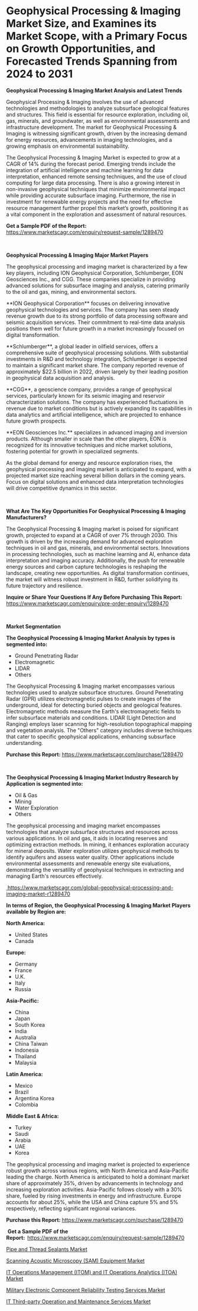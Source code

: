 <p><h1>Geophysical Processing & Imaging Market Size, and Examines its Market Scope, with a Primary Focus on Growth Opportunities, and Forecasted Trends Spanning from 2024 to 2031</h1></p><p><strong>Geophysical Processing & Imaging Market Analysis and Latest Trends</strong></p>
<p><p>Geophysical Processing & Imaging involves the use of advanced technologies and methodologies to analyze subsurface geological features and structures. This field is essential for resource exploration, including oil, gas, minerals, and groundwater, as well as environmental assessments and infrastructure development. The market for Geophysical Processing & Imaging is witnessing significant growth, driven by the increasing demand for energy resources, advancements in imaging technologies, and a growing emphasis on environmental sustainability.</p><p>The Geophysical Processing & Imaging Market is expected to grow at a CAGR of 14% during the forecast period. Emerging trends include the integration of artificial intelligence and machine learning for data interpretation, enhanced remote sensing techniques, and the use of cloud computing for large data processing. There is also a growing interest in non-invasive geophysical techniques that minimize environmental impact while providing accurate subsurface imaging. Furthermore, the rise in investment for renewable energy projects and the need for effective resource management further propel this market’s growth, positioning it as a vital component in the exploration and assessment of natural resources.</p></p>
<p><strong>Get a Sample PDF of the Report:&nbsp;</strong> <a href="https://www.marketscagr.com/enquiry/request-sample/1289470?utm_campaign=1773&utm_medium=2&utm_source=Github&utm_content=ia&utm_term=26102024&utm_id=geophysical-processing-imaging">https://www.marketscagr.com/enquiry/request-sample/1289470</a></p>
<p>&nbsp;</p>
<p><strong>Geophysical Processing & Imaging Major Market Players</strong></p>
<p><p>The geophysical processing and imaging market is characterized by a few key players, including ION Geophysical Corporation, Schlumberger, EON Geosciences Inc., and CGG. These companies specialize in providing advanced solutions for subsurface imaging and analysis, catering primarily to the oil and gas, mining, and environmental sectors.</p><p>**ION Geophysical Corporation** focuses on delivering innovative geophysical technologies and services. The company has seen steady revenue growth due to its strong portfolio of data processing software and seismic acquisition services. Their commitment to real-time data analysis positions them well for future growth in a market increasingly focused on digital transformation.</p><p>**Schlumberger**, a global leader in oilfield services, offers a comprehensive suite of geophysical processing solutions. With substantial investments in R&D and technology integration, Schlumberger is expected to maintain a significant market share. The company reported revenue of approximately $22.5 billion in 2022, driven largely by their leading position in geophysical data acquisition and analysis.</p><p>**CGG**, a geoscience company, provides a range of geophysical services, particularly known for its seismic imaging and reservoir characterization solutions. The company has experienced fluctuations in revenue due to market conditions but is actively expanding its capabilities in data analytics and artificial intelligence, which are projected to enhance future growth prospects.</p><p>**EON Geosciences Inc.** specializes in advanced imaging and inversion products. Although smaller in scale than the other players, EON is recognized for its innovative techniques and niche market solutions, fostering potential for growth in specialized segments.</p><p>As the global demand for energy and resource exploration rises, the geophysical processing and imaging market is anticipated to expand, with a projected market size reaching several billion dollars in the coming years. Focus on digital solutions and enhanced data interpretation technologies will drive competitive dynamics in this sector.</p></p>
<p>&nbsp;</p>
<p><strong>What Are The Key Opportunities For Geophysical Processing & Imaging Manufacturers?</strong></p>
<p><p>The Geophysical Processing & Imaging market is poised for significant growth, projected to expand at a CAGR of over 7% through 2030. This growth is driven by the increasing demand for advanced exploration techniques in oil and gas, minerals, and environmental sectors. Innovations in processing technologies, such as machine learning and AI, enhance data interpretation and imaging accuracy. Additionally, the push for renewable energy sources and carbon capture technologies is reshaping the landscape, creating new opportunities. As digital transformation continues, the market will witness robust investment in R&D, further solidifying its future trajectory and resilience.</p></p>
<p><strong>Inquire or Share Your Questions If Any Before Purchasing This Report:</strong> <a href="https://www.marketscagr.com/enquiry/pre-order-enquiry/1289470?utm_campaign=1773&utm_medium=2&utm_source=Github&utm_content=ia&utm_term=26102024&utm_id=geophysical-processing-imaging">https://www.marketscagr.com/enquiry/pre-order-enquiry/1289470</a></p>
<p>&nbsp;</p>
<p><strong>Market Segmentation</strong></p>
<p><strong>The Geophysical Processing & Imaging Market Analysis by types is segmented into:</strong></p>
<p><ul><li>Ground Penetrating Radar</li><li>Electromagnetic</li><li>LIDAR</li><li>Others</li></ul></p>
<p><p>The Geophysical Processing & Imaging market encompasses various technologies used to analyze subsurface structures. Ground Penetrating Radar (GPR) utilizes electromagnetic pulses to create images of the underground, ideal for detecting buried objects and geological features. Electromagnetic methods measure the Earth's electromagnetic fields to infer subsurface materials and conditions. LIDAR (Light Detection and Ranging) employs laser scanning for high-resolution topographical mapping and vegetation analysis. The "Others" category includes diverse techniques that cater to specific geophysical applications, enhancing subsurface understanding.</p></p>
<p><strong>Purchase this Report:&nbsp;</strong><a href="https://www.marketscagr.com/purchase/1289470?utm_campaign=1773&utm_medium=2&utm_source=Github&utm_content=ia&utm_term=26102024&utm_id=geophysical-processing-imaging">https://www.marketscagr.com/purchase/1289470</a></p>
<p>&nbsp;</p>
<p><strong>The Geophysical Processing & Imaging Market Industry Research by Application is segmented into:</strong></p>
<p><ul><li>Oil & Gas</li><li>Mining</li><li>Water Exploration</li><li>Others</li></ul></p>
<p><p>The geophysical processing and imaging market encompasses technologies that analyze subsurface structures and resources across various applications. In oil and gas, it aids in locating reserves and optimizing extraction methods. In mining, it enhances exploration accuracy for mineral deposits. Water exploration utilizes geophysical methods to identify aquifers and assess water quality. Other applications include environmental assessments and renewable energy site evaluations, demonstrating the versatility of geophysical techniques in extracting and managing Earth's resources effectively.</p></p>
<p><a href="https://www.marketscagr.com/global-geophysical-processing-and-imaging-market-r1289470?utm_campaign=1773&utm_medium=2&utm_source=Github&utm_content=ia&utm_term=26102024&utm_id=geophysical-processing-imaging">&nbsp;https://www.marketscagr.com/global-geophysical-processing-and-imaging-market-r1289470</a></p>
<p><strong>In terms of Region, the Geophysical Processing & Imaging Market Players available by Region are:</strong></p>
<p>
    <p> <strong> North America: </strong>
        <ul>
            <li>United States</li>
            <li>Canada</li>
        </ul>
        </p> 
    <p> <strong> Europe: </strong>
        <ul>
            <li>Germany</li>
            <li>France</li>
            <li>U.K.</li>
            <li>Italy</li>
            <li>Russia</li>
        </ul>
        </p> 
    <p> <strong> Asia-Pacific: </strong>
        <ul>
            <li>China</li>
            <li>Japan</li>
            <li>South Korea</li>
            <li>India</li>
            <li>Australia</li>
            <li>China Taiwan</li>
            <li>Indonesia</li>
            <li>Thailand</li>
            <li>Malaysia</li>
        </ul>
        </p> 
    <p> <strong> Latin America: </strong>
        <ul>
            <li>Mexico</li>
            <li>Brazil</li>
            <li>Argentina Korea</li>
            <li>Colombia</li>
        </ul>
        </p> 
    <p> <strong> Middle East & Africa: </strong>
        <ul>
            <li>Turkey</li>
            <li>Saudi</li>
            <li>Arabia</li>
            <li>UAE</li>
            <li>Korea</li>
        </ul>
    </p>
    </p>
<p><p>The geophysical processing and imaging market is projected to experience robust growth across various regions, with North America and Asia-Pacific leading the charge. North America is anticipated to hold a dominant market share of approximately 35%, driven by advancements in technology and increasing exploration activities. Asia-Pacific follows closely with a 30% share, fueled by rising investments in energy and infrastructure. Europe accounts for about 25%, while the USA and China capture 5% and 5% respectively, reflecting significant regional variances.</p></p>
<p><strong>Purchase this Report: </strong><a href="https://www.marketscagr.com/purchase/1289470?utm_campaign=1773&utm_medium=2&utm_source=Github&utm_content=ia&utm_term=26102024&utm_id=geophysical-processing-imaging">https://www.marketscagr.com/purchase/1289470</a></p>
<p>&nbsp;<strong>Get a Sample PDF of the Report:&nbsp;&nbsp;</strong><a href="https://www.marketscagr.com/enquiry/request-sample/1289470?utm_campaign=1773&utm_medium=2&utm_source=Github&utm_content=ia&utm_term=26102024&utm_id=geophysical-processing-imaging">https://www.marketscagr.com/enquiry/request-sample/1289470</a></p>
<p><strong></strong></p>
<p><p><a href="https://github.com/RunaHaque64/Market-Research-Report-List-1/blob/main/pipe-and-thread-sealants-market.md?utm_campaign=1773&utm_medium=2&utm_source=Github&utm_content=ia&utm_term=26102024&utm_id=geophysical-processing-imaging">Pipe and Thread Sealants Market</a></p><p><a href="https://www.linkedin.com/pulse/market-dynamics-future-trends-global-scanning-acoustic-53jhf?utm_campaign=1773&utm_medium=2&utm_source=Github&utm_content=ia&utm_term=26102024&utm_id=geophysical-processing-imaging">Scanning Acoustic Microscopy (SAM) Equipment Market</a></p><p><a href="https://www.linkedin.com/pulse/operations-management-itom-analytics-itoa-market-revolution-3wuze?utm_campaign=1773&utm_medium=2&utm_source=Github&utm_content=ia&utm_term=26102024&utm_id=geophysical-processing-imaging">IT Operations Management (ITOM) and IT Operations Analytics (ITOA) Market</a></p><p><a href="https://www.linkedin.com/pulse/global-perspectives-military-electronic-component-reliability-ujffe?utm_campaign=1773&utm_medium=2&utm_source=Github&utm_content=ia&utm_term=26102024&utm_id=geophysical-processing-imaging">Military Electronic Component Reliability Testing Services Market</a></p><p><a href="https://www.linkedin.com/pulse/global-third-party-operation-maintenance-services-market-0upme?utm_campaign=1773&utm_medium=2&utm_source=Github&utm_content=ia&utm_term=26102024&utm_id=geophysical-processing-imaging">IT Third-party Operation and Maintenance Services Market</a></p></p>